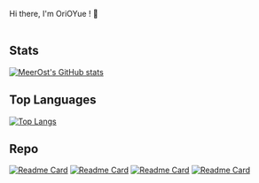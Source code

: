 Hi there, I'm OriOYue ! 👋<br/>
<br/>
## Stats
[![MeerOst's GitHub stats](https://github-readme-stats.vercel.app/api?username=MeerOst&theme=cobalt)](https://github.com/MeerOst/MeerOst)

## Top Languages
[![Top Langs](https://github-readme-stats.vercel.app/api/top-langs/?username=MeerOst&theme=cobalt&layout=compact)](https://github.com/MeerOst/MeerOst)

## Repo
[![Readme Card](https://github-readme-stats.vercel.app/api/pin/?username=MeerOst&repo=MeerOstLightHouseFlowMonitor&theme=cobalt)](https://github.com/MeerOst/MeerOstLightHouseFlowMonitor)
[![Readme Card](https://github-readme-stats.vercel.app/api/pin/?username=MeerOst&repo=MiOu&theme=cobalt)](https://github.com/MeerOst/MiOu)
[![Readme Card](https://github-readme-stats.vercel.app/api/pin/?username=MeerOst&repo=meerost.github.io&theme=cobalt)](https://github.com/MeerOst/meerost.github.io)
[![Readme Card](https://github-readme-stats.vercel.app/api/pin/?username=MeerOst&repo=MeerOstPubilcStatic&theme=cobalt)](https://github.com/MeerOst/MeerOstPubilcStatic)
